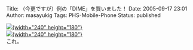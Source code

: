 Title: （今更ですが）例の「DIME」を買いました！
Date: 2005-09-17 23:01
Author: masayukig
Tags: PHS-Mobile-Phone
Status: published

[![](http://lunatic.xrea.jp/mt/archives/050917_2252~01-thumb.jpg){width="240"
height="180"}](http://lunatic.xrea.jp/mt/archives/050917_2252~01.html)  
[![](http://lunatic.xrea.jp/mt/archives/050917_2253~01-thumb.jpg){width="240"
height="180"}](http://lunatic.xrea.jp/mt/archives/050917_2253~01.html)  
これ。
